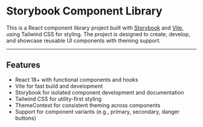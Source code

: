 # Storybook Component Library

This is a React component library project built with [Storybook](https://storybook.js.org/) and [Vite](https://vitejs.dev/), using Tailwind CSS for styling. The project is designed to create, develop, and showcase reusable UI components with theming support.

---

## Features

- React 18+ with functional components and hooks
- Vite for fast build and development
- Storybook for isolated component development and documentation
- Tailwind CSS for utility-first styling
- ThemeContext for consistent theming across components
- Support for component variants (e.g., primary, secondary, danger buttons)

